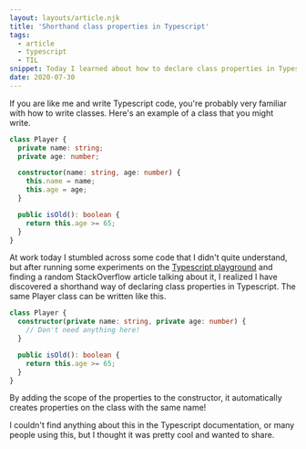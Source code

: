 ```yaml
---
layout: layouts/article.njk
title: 'Shorthand class properties in Typescript'
tags:
  - article
  - typescript
  - TIL
snippet: Today I learned about how to declare class properties in Typescript using the constructor.
date: 2020-07-30
---
```


If you are like me and write Typescript code, you're probably very familiar with how to write classes. Here's an example of a class that you might write.

```typescript
class Player {
  private name: string;
  private age: number;

  constructor(name: string, age: number) {
    this.name = name;
    this.age = age;
  }

  public isOld(): boolean {
    return this.age >= 65;
  }
}
```

At work today I stumbled across some code that I didn't quite understand, but after running some experiments on the [Typescript playground](https://www.typescriptlang.org/play/index.html#code/MYGwhgzhAEAK4E8CmAnaBvAUNawD2AdhAC4oCuwxeKAFAA4oCWAbmMUtAWALZIBc0EkwIBzADTQGLNhzAj+nMtwBGqAJQZs0AL6YtdMspCNg0RhADyIACY01A5XjwgkYAppw4USYmRTviAAtzADo5DgA+AF5oADYAVgBuLV1tIA) and finding a random StackOverflow article talking about it, I realized I have discovered a shorthand way of declaring class properties in Typescript. The same Player class can be written like this.

```typescript
class Player {
  constructor(private name: string, private age: number) {
    // Don't need anything here!
  }

  public isOld(): boolean {
    return this.age >= 65;
  }
}
```

By adding the scope of the properties to the constructor, it automatically creates properties on the class with the same name!

I couldn't find anything about this in the Typescript documentation, or many people using this, but I thought it was pretty cool and wanted to share.
